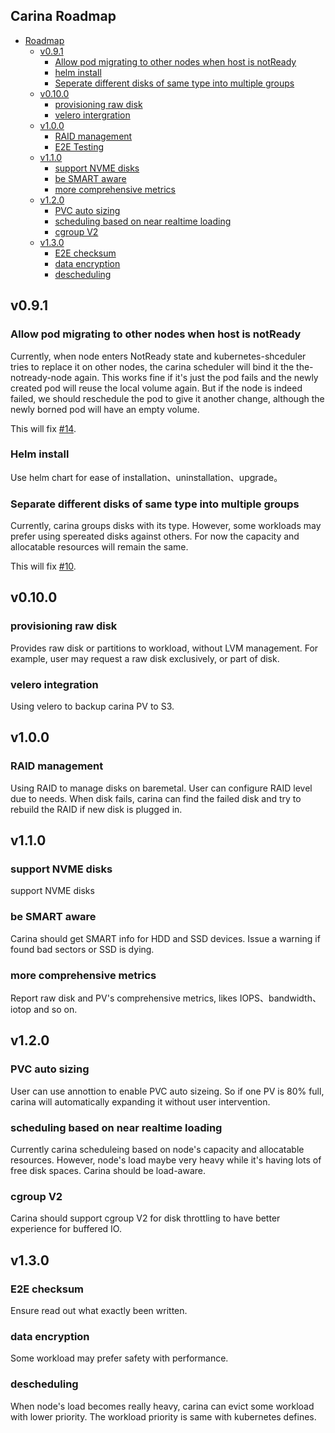 ## Carina Roadmap

- [Roadmap](#roadmap)
  - [v0.9.1](#v0.9.1)
    - [Allow pod migrating to other nodes when host is notReady](#allow-pod-migrating-to-other-nodes-when-host-is-notReady)
    - [helm install](#helm-install)
    - [Seperate different disks of same type into multiple groups](#seperate-different-disks-of-same-type-into-multiple-groups)
  - [v0.10.0](#v0.10.0)
    - [provisioning raw disk](#provisioning-raw-disk)
    - [velero intergration](#velero-intergration)
  - [v1.0.0](#v1.0.0)
    - [RAID management](#RAID-management)
    - [E2E Testing](#e2e-testing)
  - [v1.1.0](#v1.1.0)
    - [support NVME disks](#support-NVME-disks)
    - [be SMART aware](#be-SMART-aware)
    - [more comprehensive metrics](#more-comprehensive-metrics)
  - [v1.2.0](#v1.2.0)
    - [PVC auto sizing](#PVC-auto-sizing)
    - [scheduling based on near realtime loading](#scheduling-based-on-near-realtime-loading)
    - [cgroup V2](#cgroup-V2)
  - [v1.3.0](#v1.3.0)
    - [E2E checksum](#E2E-checksum)
    - [data encryption](#data-encryption)
    - [descheduling](#descheduling)



## v0.9.1

### Allow pod migrating to other nodes when host is notReady

Currently, when node enters NotReady state and kubernetes-shceduler tries to replace it on other nodes,
the carina scheduler will bind it the the-notready-node again. This works fine if it's just the pod fails
and the newly created pod will reuse the local volume again. But if the node is indeed failed, we should
reschedule the pod to give it another change, although the newly borned pod will have an empty volume.

This will fix [#14](https://github.com/carina-io/carina/issues/14).


### Helm install

Use helm chart for ease of installation、uninstallation、upgrade。


### Separate different disks of same type into multiple groups

Currently, carina groups disks with its type. However, some workloads may prefer using spereated disks
 against others. For now the capacity and allocatable resources will remain the same. 

 This will fix [#10](https://github.com/carina-io/carina/issues/10).

## v0.10.0


### provisioning raw disk

Provides raw disk or partitions to workload, without LVM management. For example, user may request
a raw disk exclusively, or part of disk.

### velero integration

Using velero to backup carina PV to S3.

## v1.0.0

### RAID management

Using RAID to manage disks on baremetal. User can configure RAID level due to needs. When disk
fails, carina can find the failed disk and try to rebuild the RAID if new disk is plugged in.

## v1.1.0

### support NVME disks

support NVME disks

### be SMART aware

Carina should get SMART info for HDD and SSD devices. Issue a warning if found bad sectors or
SSD is dying.

### more comprehensive metrics

Report raw disk and PV's comprehensive metrics, likes IOPS、bandwidth、iotop and so on.

## v1.2.0

### PVC auto sizing

User can use annottion to enable PVC auto sizeing. So if one PV is 80% full, carina will
automatically expanding it without user intervention.

### scheduling based on near realtime loading

Currently carina scheduleing based on node's capacity and allocatable resources. However,
node's load maybe very heavy while it's having lots of free disk spaces. Carina should be
load-aware.

### cgroup V2

Carina should support cgroup V2 for disk throttling to have better experience for buffered IO.

## v1.3.0

### E2E checksum

Ensure read out what exactly been written.

### data encryption

Some workload may prefer safety with performance.

### descheduling

When node's load becomes really heavy, carina can evict some workload with lower priority. The
workload priority is same with kubernetes defines.
